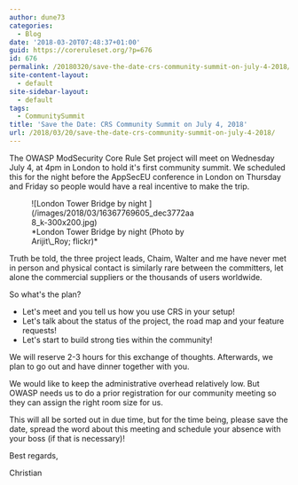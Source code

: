 ```yaml
---
author: dune73
categories:
  - Blog
date: '2018-03-20T07:48:37+01:00'
guid: https://coreruleset.org/?p=676
id: 676
permalink: /20180320/save-the-date-crs-community-summit-on-july-4-2018/
site-content-layout:
  - default
site-sidebar-layout:
  - default
tags:
  - CommunitySummit
title: 'Save the Date: CRS Community Summit on July 4, 2018'
url: /2018/03/20/save-the-date-crs-community-summit-on-july-4-2018/
---
```



The OWASP ModSecurity Core Rule Set project will meet on Wednesday July 4, at 4pm in London to hold it's first community summit. We scheduled this for the night before the AppSecEU conference in London on Thursday and Friday so people would have a real incentive to make the trip.

<figure aria-describedby="caption-attachment-675" class="wp-caption alignright" id="attachment_675" style="width: 300px">![London Tower Bridge by night ](/images/2018/03/16367769605_dec3772aa8_k-300x200.jpg)<figcaption class="wp-caption-text" id="caption-attachment-675">*London Tower Bridge by night (Photo by Arijit\_Roy; flickr)*</figcaption></figure>

Truth be told, the three project leads, Chaim, Walter and me have never met in person and physical contact is similarly rare between the committers, let alone the commercial suppliers or the thousands of users worldwide.

So what's the plan?

- Let's meet and you tell us how you use CRS in your setup!
- Let's talk about the status of the project, the road map and your feature requests!
- Let's start to build strong ties within the community!

We will reserve 2-3 hours for this exchange of thoughts. Afterwards, we plan to go out and have dinner together with you.

We would like to keep the administrative overhead relatively low. But OWASP needs us to do a prior registration for our community meeting so they can assign the right room size for us.

This will all be sorted out in due time, but for the time being, please save the date, spread the word about this meeting and schedule your absence with your boss (if that is necessary)!

Best regards,

Christian
